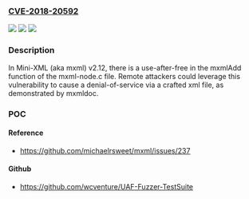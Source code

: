 ### [CVE-2018-20592](https://cve.mitre.org/cgi-bin/cvename.cgi?name=CVE-2018-20592)
![](https://img.shields.io/static/v1?label=Product&message=n%2Fa&color=blue)
![](https://img.shields.io/static/v1?label=Version&message=n%2Fa&color=blue)
![](https://img.shields.io/static/v1?label=Vulnerability&message=n%2Fa&color=brighgreen)

### Description

In Mini-XML (aka mxml) v2.12, there is a use-after-free in the mxmlAdd function of the mxml-node.c file. Remote attackers could leverage this vulnerability to cause a denial-of-service via a crafted xml file, as demonstrated by mxmldoc.

### POC

#### Reference
- https://github.com/michaelrsweet/mxml/issues/237

#### Github
- https://github.com/wcventure/UAF-Fuzzer-TestSuite

